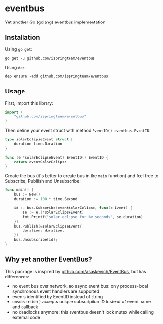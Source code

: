 # eventbus

Yet another Go (golang) eventbus implementation

## Installation

Using `go get`:

```
go get -u github.com/ispringteam/eventbus
```

Using `dep`:

```
dep ensure -add github.com/ispringteam/eventbus
```

## Usage

First, import this library:

```go
import (
    "github.com/ispringteam/eventbus"
)
```

Then define your event struct with method `EventID() eventbus.EventID`:

```go
type solarEclipseEvent struct {
	duration time.Duration
}

func (e *solarEclipseEvent) EventID() EventID {
	return eventSolarEclipse
}
```

Create the bus (it's better to create bus in the `main` function) and feel free to Subscribe, Publiish and Unsubscribe:

```go
func main() {
	bus := New()
	duration := 100 * time.Second

	id := bus.Subscribe(eventSolarEclipse, func(e Event) {
		se := e.(*solarEclipseEvent)
		fmt.Printf("solar eclipse for %v seconds", se.duration)
	})
	bus.Publish(&solarEclipseEvent{
		duration: duration,
	})
    bus.Unsubscribe(id);
}
```

## Why yet another EventBus?

This package is inspired by [github.com/asaskevich/EventBus](https://github.com/asaskevich/EventBus), but has differences:

* no event bus over network, no async event bus: only process-local synchronous event handlers are supported
* events identified by EventID instead of string
* `Unsubscribe()` accepts unique subscription ID instead of event name and callback
* no deadlocks anymore: this eventbus doesn't lock mutex while calling external code

